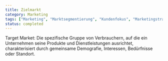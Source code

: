 ```yaml
---
title: Zielmarkt
category: Marketing
tags: ["Marketing", "Marktsegmentierung", "Kundenfokus", "Marketingstrategie"]
status: completed
---
```

Target Market: Die spezifische Gruppe von Verbrauchern, auf die ein Unternehmen seine Produkte und Dienstleistungen ausrichtet, charakterisiert durch gemeinsame Demografie, Interessen, Bedürfnisse oder Standort.